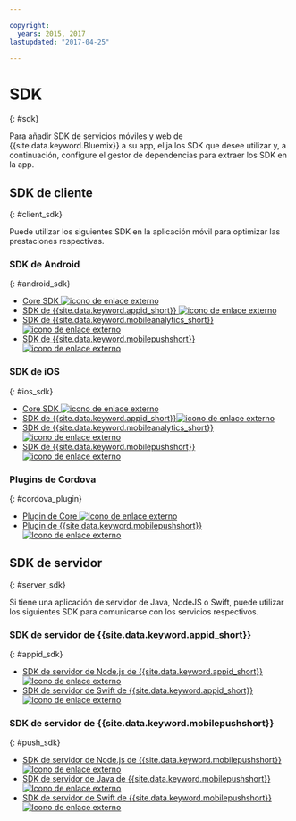 ```yaml
---

copyright:
  years: 2015, 2017
lastupdated: "2017-04-25"

---
```

# SDK
{: #sdk}

Para añadir SDK de servicios móviles y web de {{site.data.keyword.Bluemix}} a su app, elija los SDK que desee utilizar y, a continuación, configure el gestor de dependencias para extraer los SDK en la app.


## SDK de cliente
{: #client_sdk}

Puede utilizar los siguientes SDK en la aplicación móvil para optimizar las prestaciones respectivas. 


### SDK de Android
{: #android_sdk}

- [Core SDK ![icono de enlace externo](../icons/launch-glyph.svg "icono de enlace externo")](https://github.com/ibm-bluemix-mobile-services/bms-clientsdk-android-core "icono de enlace externo")
- [SDK de {{site.data.keyword.appid_short}} ![icono de enlace externo](../icons/launch-glyph.svg "icono de enlace externo")](https://github.com/ibm-cloud-security/appid-clientsdk-android "icono de enlace externo")
- [SDK de {{site.data.keyword.mobileanalytics_short}}![icono de enlace externo](../icons/launch-glyph.svg "icono de enlace externo")](https://github.com/ibm-bluemix-mobile-services/bms-clientsdk-android-analytics "icono de enlace externo")
- [SDK de {{site.data.keyword.mobilepushshort}}![icono de enlace externo](../icons/launch-glyph.svg "icono de enlace externo")](https://github.com/ibm-bluemix-mobile-services/bms-clientsdk-android-push "icono de enlace externo")


### SDK de iOS
{: #ios_sdk}

- [Core SDK ![icono de enlace externo](../icons/launch-glyph.svg "icono de enlace externo")](https://github.com/ibm-bluemix-mobile-services/bms-clientsdk-swift-core "icono de enlace externo")
- [SDK de {{site.data.keyword.appid_short}}![icono de enlace externo](../icons/launch-glyph.svg "icono de enlace externo")](https://github.com/ibm-cloud-security/appid-clientsdk-swift "icono de enlace externo")
- [SDK de {{site.data.keyword.mobileanalytics_short}}![icono de enlace externo](../icons/launch-glyph.svg "icono de enlace externo")](https://github.com/ibm-bluemix-mobile-services/bms-clientsdk-swift-analytics "icono de enlace externo")
- [SDK de {{site.data.keyword.mobilepushshort}}![icono de enlace externo](../icons/launch-glyph.svg "icono de enlace externo")](https://github.com/ibm-bluemix-mobile-services/bms-clientsdk-swift-push "icono de enlace externo")


### Plugins de Cordova
{: #cordova_plugin}

- [Plugin de Core ![icono de enlace externo](../icons/launch-glyph.svg "icono de enlace externo")](https://github.com/ibm-bluemix-mobile-services/bms-clientsdk-cordova-plugin-core "icono de enlace externo")
- [Plugin de {{site.data.keyword.mobilepushshort}} ![Icono de enlace externo](../icons/launch-glyph.svg "Icono de enlace externo")](https://github.com/ibm-bluemix-mobile-services/bms-clientsdk-cordova-plugin-push "Icono de enlace externo")


## SDK de servidor
{: #server_sdk}

Si tiene una aplicación de servidor de Java, NodeJS o Swift, puede utilizar los siguientes SDK para comunicarse con los servicios respectivos.


### SDK de servidor de {{site.data.keyword.appid_short}}
{: #appid_sdk}

- [SDK de servidor de Node.js de {{site.data.keyword.appid_short}}![Icono de enlace externo](../icons/launch-glyph.svg "Icono de enlace externo")](https://github.com/ibm-cloud-security/appid-serversdk-nodejs "Icono de enlace externo")
- [SDK de servidor de Swift de {{site.data.keyword.appid_short}} ![Icono de enlace externo](../icons/launch-glyph.svg "Icono de enlace externo")](https://github.com/ibm-cloud-security/appid-serversdk-swift "Icono de enlace externo")

### SDK de servidor de {{site.data.keyword.mobilepushshort}}
{: #push_sdk}

- [SDK de servidor de Node.js de {{site.data.keyword.mobilepushshort}}![Icono de enlace externo](../icons/launch-glyph.svg "Icono de enlace externo")](https://github.com/ibm-bluemix-mobile-services/bms-pushnotifications-serversdk-nodejs "Icono de enlace externo")
- [SDK de servidor de Java de {{site.data.keyword.mobilepushshort}}![Icono de enlace externo](../icons/launch-glyph.svg "Icono de enlace externo")](https://github.com/ibm-bluemix-mobile-services/bms-pushnotifications-serversdk-java "Icono de enlace externo")
- [SDK de servidor de Swift de {{site.data.keyword.mobilepushshort}}![Icono de enlace externo](../icons/launch-glyph.svg "Icono de enlace externo")](https://github.com/ibm-bluemix-mobile-services/bms-pushnotifications-serversdk-swift "Icono de enlace externo")
